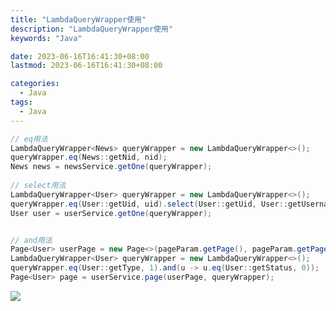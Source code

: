 ```yaml
---
title: "LambdaQueryWrapper使用"
description: "LambdaQueryWrapper使用"
keywords: "Java"

date: 2023-06-16T16:41:30+08:00
lastmod: 2023-06-16T16:41:30+08:00

categories:
  - Java
tags:
  - Java
---
```


```java
// eq用法
LambdaQueryWrapper<News> queryWrapper = new LambdaQueryWrapper<>();
queryWrapper.eq(News::getNid, nid);
News news = newsService.getOne(queryWrapper);
        
// select用法
LambdaQueryWrapper<User> queryWrapper = new LambdaQueryWrapper<>();
queryWrapper.eq(User::getUid, uid).select(User::getUid, User::getUsername, User::getIsVip);
User user = userService.getOne(queryWrapper);


// and用法
Page<User> userPage = new Page<>(pageParam.getPage(), pageParam.getPageSize());
LambdaQueryWrapper<User> queryWrapper = new LambdaQueryWrapper<>();
queryWrapper.eq(User::getType, 1).and(u -> u.eq(User::getStatus, 0));
Page<User> page = userService.page(userPage, queryWrapper);

```

![](https://img-blog.csdnimg.cn/20210518172357678.png?x-oss-process=image/watermark,type_ZmFuZ3poZW5naGVpdGk,shadow_10,text_aHR0cHM6Ly9ibG9nLmNzZG4ubmV0L3FsencxOTkw,size_16,color_FFFFFF,t_70#pic_center#crop=0&crop=0&crop=1&crop=1&id=I5OQR&originHeight=1380&originWidth=1314&originalType=binary&ratio=1&rotation=0&showTitle=false&status=done&style=none&title=)
